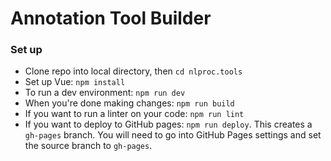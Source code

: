 # Annotation Tool Builder

### Set up
- Clone repo into local directory, then `cd nlproc.tools`
- Set up Vue: `npm install`
- To run a dev environment: `npm run dev`
- When you're done making changes: `npm run build`
- If you want to run a linter on your code: `npm run lint`
- If you want to deploy to GitHub pages: `npm run deploy`. This creates a `gh-pages` branch. You will need to go into GitHub Pages settings and set the source branch to `gh-pages`.

